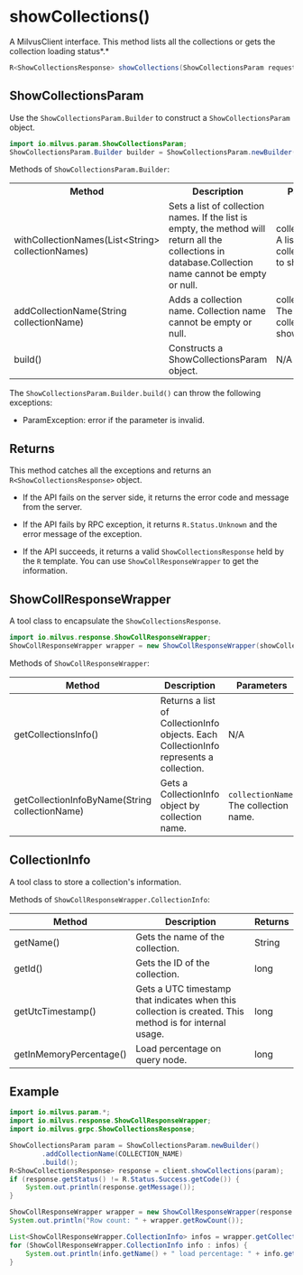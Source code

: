 # showCollections()

A MilvusClient interface. This method lists all the collections or gets the collection loading status*.*

```java
R<ShowCollectionsResponse> showCollections(ShowCollectionsParam requestParam);
```

## ShowCollectionsParam

Use the `ShowCollectionsParam.Builder` to construct a `ShowCollectionsParam` object.

```java
import io.milvus.param.ShowCollectionsParam;
ShowCollectionsParam.Builder builder = ShowCollectionsParam.newBuilder();
```

Methods of `ShowCollectionsParam.Builder`:

<table>
    <tr>
        <th>Method</th>
        <th>Description</th>
        <th>Parameters</th>
    </tr>
    <tr>
        <td>withCollectionNames(List&lt;String> collectionNames)</td>
        <td>Sets a list of collection names. If the list is empty, the method will return all the collections in database.Collection name cannot be empty or null.</td>
        <td>collectionNames: A list of the collection names to show.</td>
    </tr>
    <tr>
        <td>addCollectionName(String collectionName)</td>
        <td>Adds a collection name. Collection name cannot be empty or null.</td>
        <td>collectionName: The name of the collection to show.</td>
    </tr>
    <tr>
        <td>build()</td>
        <td>Constructs a ShowCollectionsParam object.</td>
        <td>N/A</td>
    </tr>
</table>

The `ShowCollectionsParam.Builder.build()` can throw the following exceptions:

- ParamException: error if the parameter is invalid.

## Returns

This method catches all the exceptions and returns an `R<ShowCollectionsResponse>` object.

- If the API fails on the server side, it returns the error code and message from the server.

- If the API fails by RPC exception, it returns `R.Status.Unknown` and the error message of the exception.

- If the API succeeds, it returns a valid `ShowCollectionsResponse` held by the `R` template. You can use `ShowCollResponseWrapper` to get the information.

## ShowCollResponseWrapper

A tool class to encapsulate the `ShowCollectionsResponse`. 

```java
import io.milvus.response.ShowCollResponseWrapper;
ShowCollResponseWrapper wrapper = new ShowCollResponseWrapper(showCollectionsResponse);
```

Methods of `ShowCollResponseWrapper`:

|  **Method**                                     |  **Description**                                                                        |  **Parameters**                         |  **Returns**          |
| ----------------------------------------------- | --------------------------------------------------------------------------------------- | --------------------------------------- | --------------------- |
|  getCollectionsInfo()<br/>                   |  Returns a list of CollectionInfo objects. Each CollectionInfo represents a collection. |  N/A                                    |  List<CollectionInfo> |
|  getCollectionInfoByName(String collectionName) |  Gets a CollectionInfo object by collection name.<br/>                               |  `collectionName`: The collection name. |  CollectionInfo       |

## CollectionInfo

A tool class to store a collection's information.

Methods of `ShowCollResponseWrapper.CollectionInfo`:

|  **Method**                       |  **Description**                                                                                         |  **Returns** |
| --------------------------------- | -------------------------------------------------------------------------------------------------------- | ------------ |
|  getName()                        |  Gets the name of the collection.                                                                        |  String      |
|  getId()                          |  Gets the ID of the collection.                                                                          |  long        |
|  getUtcTimestamp()                |  Gets a UTC timestamp that indicates when this collection is created. This method is for internal usage. |  long        |
|  getInMemoryPercentage()<br/>  |  Load percentage on query node.<br/>                                                                  |  long        |

## Example

```java
import io.milvus.param.*;
import io.milvus.response.ShowCollResponseWrapper;
import io.milvus.grpc.ShowCollectionsResponse;

ShowCollectionsParam param = ShowCollectionsParam.newBuilder()
        .addCollectionName(COLLECTION_NAME)
        .build();
R<ShowCollectionsResponse> response = client.showCollections(param);
if (response.getStatus() != R.Status.Success.getCode()) {
    System.out.println(response.getMessage());
}

ShowCollResponseWrapper wrapper = new ShowCollResponseWrapper(response.getData());
System.out.println("Row count: " + wrapper.getRowCount());

List<ShowCollResponseWrapper.CollectionInfo> infos = wrapper.getCollectionsInfo();
for (ShowCollResponseWrapper.CollectionInfo info : infos) {
    System.out.println(info.getName() + " load percentage: " + info.getInMemoryPercentage() + "%");
}
```
